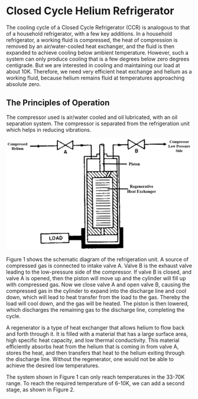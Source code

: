 # Closed Cycle Helium Refrigerator

The cooling cycle of a Closed Cycle Refrigerator (CCR) is analogous to that of a household refrigerator, with a few key additions. In a household refrigerator, a working fluid is compressed, the heat of compression is removed by an air/water-cooled heat exchanger, and the fluid is then expanded to achieve cooling below ambient temperature. However, such a system can only produce cooling that is a few degrees below zero degrees centigrade. But we are interested in cooling and maintaining our load at about 10K. Therefore, we need very efficient heat exchange and helium as a working fluid, because helium remains fluid at temperatures approaching absolute zero.

## The Principles of Operation
The compressor used is air/water cooled and oil lubricated, with an oil separation system. The compressor is separated from the refrigeration unit which helps in reducing vibrations.

![1 Cycle](midterm/stage1.png)

Figure 1 shows the schematic diagram of the refrigeration unit. A source of compressed gas is connected to intake valve A. Valve B is the exhaust valve leading to the low-pressure side of the compressor. If valve B is closed, and valve A is opened, then the piston will move up and the cylinder will fill up with compressed gas. Now we close valve A and open valve B, causing the compressed gas in the cylinder to expand into the discharge line and cool down, which will lead to heat transfer from the load to the gas. Thereby the load will cool down, and the gas will be heated. The piston is then lowered, which discharges the remaining gas to the discharge line, completing the cycle.

A regenerator is a type of heat exchanger that allows helium to flow back and forth through it. It is filled with a material that has a large surface area, high specific heat capacity, and low thermal conductivity. This material efficiently absorbs heat from the helium that is coming in from valve A, stores the heat, and then transfers that heat to the helium exiting through the discharge line. Without the regenerator, one would not be able to achieve the desired low temperatures.

The system shown in Figure 1 can only reach temperatures in the 33-70K range. To reach the required temperature of 6-10K, we can add a second stage, as shown in Figure 2.
